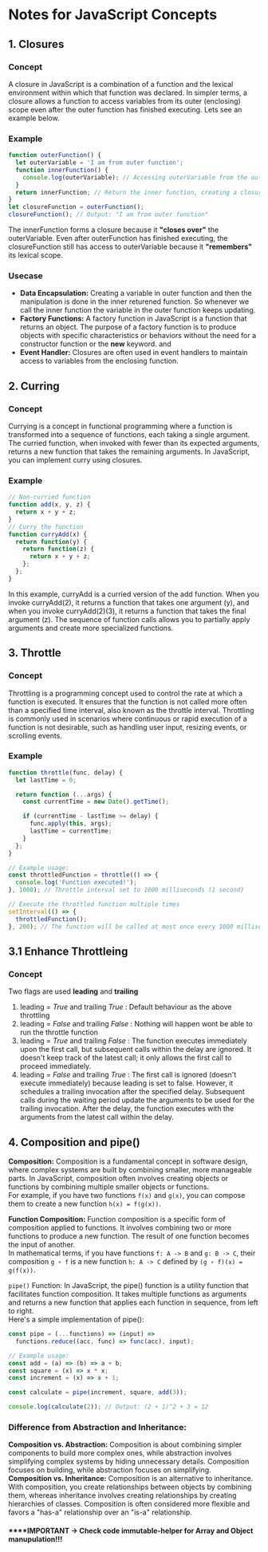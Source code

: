 # Notes for JavaScript Concepts

## 1. Closures
### Concept
A closure in JavaScript is a combination of a function and the lexical environment within which that function was declared. In simpler terms, a closure allows a   function to access variables from its outer (enclosing) scope even after the outer function has finished executing. Lets see an example below.  
### Example
```javascript
function outerFunction() {
  let outerVariable = 'I am from outer function';
  function innerFunction() {
    console.log(outerVariable); // Accessing outerVariable from the outer scope
  }
  return innerFunction; // Return the inner function, creating a closure
}
let closureFunction = outerFunction();
closureFunction(); // Output: "I am from outer function"
```
The innerFunction forms a closure because it **"closes over"** the outerVariable. Even after outerFunction has finished executing, the closureFunction still has access to outerVariable because it **"remembers"** its lexical scope.
### Usecase
- **Data Encapsulation:** Creating a variable in outer function and then the manipulation is done in the inner returened function. So whenever we call the inner function the variable in the outer function keeps updating.
- **Factory Functions:**  A factory function in JavaScript is a function that returns an object. The purpose of a factory function is to produce objects with specific characteristics or behaviors without the need for a constructor function or the **new** keyword. and
- **Event Handler:** Closures are often used in event handlers to maintain access to variables from the enclosing function.

## 2. Curring  
### Concept
Currying is a concept in functional programming where a function is transformed into a sequence of functions, each taking a single argument. The curried function, when invoked with fewer than its expected arguments, returns a new function that takes the remaining arguments. In JavaScript, you can implement curry using closures.
### Example
```javascript
// Non-curried function
function add(x, y, z) {
  return x + y + z;
}
// Curry the function
function curryAdd(x) {
  return function(y) {
    return function(z) {
      return x + y + z;
    };
  };
}
```
In this example, curryAdd is a curried version of the add function. When you invoke curryAdd(2), it returns a function that takes one argument (y), and when you invoke curryAdd(2)(3), it returns a function that takes the final argument (z). The sequence of function calls allows you to partially apply arguments and create more specialized functions.  

## 3. Throttle
### Concept
Throttling is a programming concept used to control the rate at which a function is executed. It ensures that the function is not called more often than a specified time interval, also known as the throttle interval. Throttling is commonly used in scenarios where continuous or rapid execution of a function is not desirable, such as handling user input, resizing events, or scrolling events.  
### Example
```javascript
function throttle(func, delay) {
  let lastTime = 0;

  return function (...args) {
    const currentTime = new Date().getTime();

    if (currentTime - lastTime >= delay) {
      func.apply(this, args);
      lastTime = currentTime;
    }
  };
}

// Example usage:
const throttledFunction = throttle(() => {
  console.log('Function executed!');
}, 1000); // Throttle interval set to 1000 milliseconds (1 second)

// Execute the throttled function multiple times
setInterval(() => {
  throttledFunction();
}, 200); // The function will be called at most once every 1000 milliseconds (1 second)
```
## 3.1 Enhance Throttleing
### Concept
Two flags are used **leading** and **trailing**
1. leading = _True_ and trailing _True_ : Default behaviour as the above throttling
2. leading = _False_ and trailing _False_ : Nothing will happen wont be able to run the throttle function
3. leading = _True_ and trailing _False_ : The function executes immediately upon the first call, but subsequent calls within the delay are ignored. It doesn't keep track of the latest call; it only allows the first call to proceed immediately.  
4. leading = _False_ and trailing _True_ : The first call is ignored (doesn't execute immediately) because leading is set to false. However, it schedules a trailing invocation after the specified delay. Subsequent calls during the waiting period update the arguments to be used for the trailing invocation. After the delay, the function executes with the arguments from the latest call within the delay.

## 4. Composition and pipe()
**Composition:**
Composition is a fundamental concept in software design, where complex systems are built by combining smaller, more manageable parts. In JavaScript, composition often involves creating objects or functions by combining multiple smaller objects or functions.  
For example, if you have two functions `f(x)` and `g(x)`, you can compose them to create a new function `h(x) = f(g(x))`.

**Function Composition:**
Function composition is a specific form of composition applied to functions. It involves combining two or more functions to produce a new function. The result of one function becomes the input of another.  
In mathematical terms, if you have functions `f: A -> B` and `g: B -> C`, their composition `g ∘ f` is a new function `h: A -> C` defined by `(g ∘ f)(x) = g(f(x))`.  

`pipe()` Function:
In JavaScript, the pipe() function is a utility function that facilitates function composition. It takes multiple functions as arguments and returns a new function that applies each function in sequence, from left to right.  
Here's a simple implementation of pipe():   
```javascript
const pipe = (...functions) => (input) =>
  functions.reduce((acc, func) => func(acc), input);

// Example usage:
const add = (a) => (b) => a + b;
const square = (x) => x * x;
const increment = (x) => x + 1;

const calculate = pipe(increment, square, add(3));

console.log(calculate(2)); // Output: (2 + 1)^2 + 3 = 12
```
### Difference from Abstraction and Inheritance:
**Composition vs. Abstraction:** Composition is about combining simpler components to build more complex ones, while abstraction involves simplifying complex systems by hiding unnecessary details. Composition focuses on building, while abstraction focuses on simplifying.   
**Composition vs. Inheritance:** Composition is an alternative to inheritance. With composition, you create relationships between objects by combining them, whereas inheritance involves creating relationships by creating hierarchies of classes. Composition is often considered more flexible and favors a "has-a" relationship over an "is-a" relationship.  

#### ****IMPORTANT -> Check code immutable-helper for Array and Object manupulation!!!
